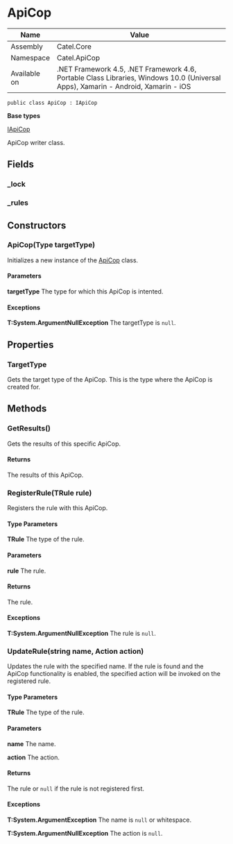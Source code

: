 

# ApiCop

Name|Value
---|---
Assembly|Catel.Core
Namespace|Catel.ApiCop
Available on|.NET Framework 4.5, .NET Framework 4.6, Portable Class Libraries, Windows 10.0 (Universal Apps), Xamarin - Android, Xamarin - iOS

```
public class ApiCop : IApiCop
```

**Base types**

[IApiCop](/Catel.Core\Catel\ApiCop\IApiCop.md)


ApiCop writer class.



## Fields

### _lock

### _rules

## Constructors

### ApiCop(Type targetType)

Initializes a new instance of the [ApiCop](#) class.

#### Parameters

**targetType**
The type for which this ApiCop is intented.

#### Exceptions

**T:System.ArgumentNullException**
The targetType is ```null```.



## Properties

### TargetType

Gets the target type of the ApiCop. This is the type where the ApiCop is created for.



## Methods

### GetResults()

Gets the results of this specific ApiCop.

#### Returns

The results of this ApiCop.



### RegisterRule<TRule>(TRule rule)

Registers the rule with this ApiCop.

#### Type Parameters

**TRule**
The type of the rule.

#### Parameters

**rule**
The rule.

#### Returns

The rule.

#### Exceptions

**T:System.ArgumentNullException**
The rule is ```null```.



### UpdateRule<TRule>(string name, Action<TRule> action)

Updates the rule with the specified name. If the rule is found and the ApiCop functionality is enabled,
    the specified action will be invoked on the registered rule.

#### Type Parameters

**TRule**
The type of the rule.

#### Parameters

**name**
The name.

**action**
The action.

#### Returns

The rule or ```null``` if the rule is not registered first.

#### Exceptions

**T:System.ArgumentException**
The name is ```null``` or whitespace.

**T:System.ArgumentNullException**
The action is ```null```.



